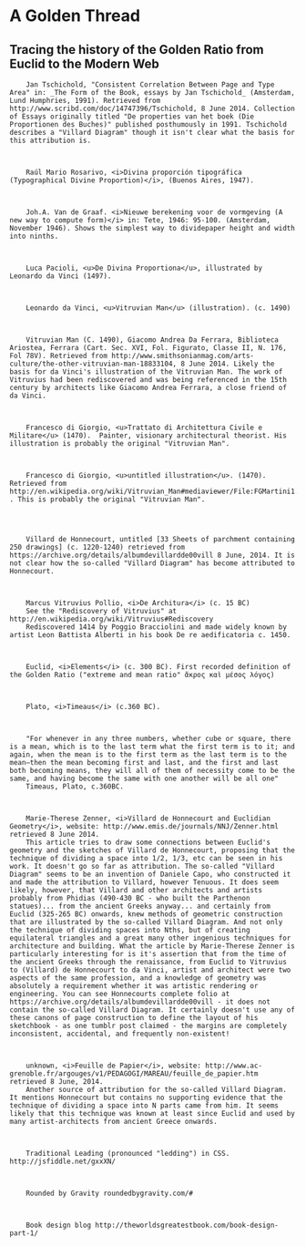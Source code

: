 A Golden Thread
===============
Tracing the history of the Golden Ratio from Euclid to the Modern Web
---------------------------------------------------------------------


        Jan Tschichold, "Consistent Correlation Between Page and Type Area" in: _The Form of the Book, essays by Jan Tschichold_ (Amsterdam, Lund Humphries, 1991). Retrieved from http://www.scribd.com/doc/14747396/Tschichold, 8 June 2014. Collection of Essays originally titled "De properties van het boek (Die Proportionen des Buches)" published posthumously in 1991. Tschichold describes a "Villard Diagram" though it isn't clear what the basis for this attribution is.



        Raúl Mario Rosarivo, <i>Divina proporción tipográfica (Typographical Divine Proportion)</i>, (Buenos Aires, 1947).



        Joh.A. Van de Graaf. <i>Nieuwe berekening voor de vormgeving (A new way to compute form)</i> in: Tete, 1946: 95-100. (Amsterdam, November 1946). Shows the simplest way to dividepaper height and width into ninths.



        Luca Pacioli, <u>De Divina Proportiona</u>, illustrated by Leonardo da Vinci (1497).



        Leonardo da Vinci, <u>Vitruvian Man</u> (illustration). (c. 1490)



        Vitruvian Man (C. 1490), Giacomo Andrea Da Ferrara, Biblioteca Ariostea, Ferrara (Cart. Sec. XVI, Fol. Figurato, Classe II, N. 176, Fol 78V). Retrieved from http://www.smithsonianmag.com/arts-culture/the-other-vitruvian-man-18833104, 8 June 2014. Likely the basis for da Vinci's illustration of the Vitruvian Man. The work of Vitruvius had been rediscovered and was being referenced in the 15th century by architects like Giacomo Andrea Ferrara, a close friend of da Vinci. 



        Francesco di Giorgio, <u>Trattato di Architettura Civile e Militare</u> (1470).  Painter, visionary architectural theorist. His illustration is probably the original "Vitruvian Man".



        Francesco di Giorgio, <u>untitled illustration</u>. (1470). Retrieved from http://en.wikipedia.org/wiki/Vitruvian_Man#mediaviewer/File:FGMartini1.jpg . This is probably the original "Vitruvian Man".




        Villard de Honnecourt, untitled [33 Sheets of parchment containing 250 drawings] (c. 1220-1240) retrieved from https://archive.org/details/albumdevillardde00vill 8 June, 2014. It is not clear how the so-called "Villard Diagram" has become attributed to Honnecourt.



        Marcus Vitruvius Pollio, <i>De Architura</i> (c. 15 BC) 
        See the "Rediscovery of Vitruvius" at http://en.wikipedia.org/wiki/Vitruvius#Rediscovery
        Rediscovered 1414 by Poggio Bracciolini and made widely known by artist Leon Battista Alberti in his book De re aedificatoria c. 1450.



        Euclid, <i>Elements</i> (c. 300 BC). First recorded definition of the Golden Ratio ("extreme and mean ratio" ἄκρος καὶ μέσος λόγος)



        Plato, <i>Timeaus</i> (c.360 BC).



        "For whenever in any three numbers, whether cube or square, there is a mean, which is to the last term what the first term is to it; and again, when the mean is to the first term as the last term is to the mean—then the mean becoming first and last, and the first and last both becoming means, they will all of them of necessity come to be the same, and having become the same with one another will be all one"
        Timeaus, Plato, c.360BC.



        Marie-Therese Zenner, <i>Villard de Honnecourt and Euclidian Geometry</i>, website: http://www.emis.de/journals/NNJ/Zenner.html retrieved 8 June 2014.
        This article tries to draw some connections between Euclid's geometry and the sketches of Villard de Honnecourt, proposing that the technique of dividing a space into 1/2, 1/3, etc can be seen in his work. It doesn't go so far as attribution. The so-called "Villard Diagram" seems to be an invention of Daniele Capo, who constructed it and made the attribution to Villard, however Tenuous. It does seem likely, however, that Villard and other architects and artists probably from Phidias (490-430 BC - who built the Parthenon statues)... from the ancient Greeks anyway... and certainly from Euclid (325-265 BC) onwards, knew methods of geometric construction that are illustrated by the so-called Villard Diagram. And not only the technique of dividing spaces into Nths, but of creating equilateral triangles and a great many other ingenious techniques for architecture and building. What the article by Marie-Therese Zenner is particularly interesting for is it's assertion that from the time of the ancient Greeks through the renaissance, from Euclid to Vitruvius to (Villard) de Honnecourt to da Vinci, artist and architect were two aspects of the same profession, and a knowledge of geometry was absolutely a requirement whether it was artistic rendering or engineering. You can see Honnecourts complete folio at https://archive.org/details/albumdevillardde00vill - it does not contain the so-called Villard Diagram. It certainly doesn't use any of these canons of page construction to define the layout of his sketchbook - as one tumblr post claimed - the margins are completely inconsistent, accidental, and frequently non-existent!



        unknown, <i>Feuille de Papier</i>, website: http://www.ac-grenoble.fr/argouges/v1/PEDAGOGI/MAREAU/feuille_de_papier.htm retrieved 8 June, 2014.
        Another source of attribution for the so-called Villard Diagram. It mentions Honnecourt but contains no supporting evidence that the technique of dividing a space into N parts came from him. It seems likely that this technique was known at least since Euclid and used by many artist-architects from ancient Greece onwards.



        Traditional Leading (pronounced "ledding") in CSS. http://jsfiddle.net/gxxXN/



        Rounded by Gravity roundedbygravity.com/#



        Book design blog http://theworldsgreatestbook.com/book-design-part-1/


